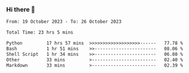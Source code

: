 ### Hi there 👋

<!--
**ututono/ututono** is a ✨ _special_ ✨ repository because its `README.md` (this file) appears on your GitHub profile.

Here are some ideas to get you started:

- 🔭 I’m currently working on ...
- 🌱 I’m currently learning ...
- 👯 I’m looking to collaborate on ...
- 🤔 I’m looking for help with ...
- 💬 Ask me about ...
- 📫 How to reach me: ...
- 😄 Pronouns: ...
- ⚡ Fun fact: ...
-->



<!--START_SECTION:waka-->

```txt
From: 19 October 2023 - To: 26 October 2023

Total Time: 23 hrs 5 mins

Python         17 hrs 57 mins  >>>>>>>>>>>>>>>>>>>------   77.78 %
Bash           1 hr 51 mins    >>-----------------------   08.06 %
Shell Script   1 hr 34 mins    >>-----------------------   06.80 %
Other          33 mins         >------------------------   02.40 %
Markdown       33 mins         >------------------------   02.39 %
```

<!--END_SECTION:waka-->
